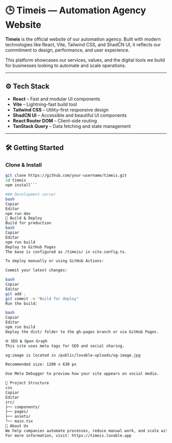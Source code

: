 # 🕒 Timeis — Automation Agency Website

**Timeis** is the official website of our automation agency. Built with modern technologies like React, Vite, Tailwind CSS, and ShadCN UI, it reflects our commitment to design, performance, and user experience.

This platform showcases our services, values, and the digital tools we build for businesses looking to automate and scale operations.

---

## ⚙️ Tech Stack

- **React** – Fast and modular UI components  
- **Vite** – Lightning-fast build tool  
- **Tailwind CSS** – Utility-first responsive design  
- **ShadCN UI** – Accessible and beautiful UI components  
- **React Router DOM** – Client-side routing  
- **TanStack Query** – Data fetching and state management  

---

## 🛠️ Getting Started

### Clone & Install

```bash
git clone https://github.com/your-username/timeis.git
cd timeis
npm install```

### Development server
bash
Copiar
Editar
npm run dev
🔧 Build & Deploy
Build for production
bash
Copiar
Editar
npm run build
Deploy to GitHub Pages
The base is configured as /timeis/ in vite.config.ts.

To deploy manually or using GitHub Actions:

Commit your latest changes:

bash
Copiar
Editar
git add .
git commit -m "Build for deploy"
Run the build:

bash
Copiar
Editar
npm run build
Deploy the dist/ folder to the gh-pages branch or via GitHub Pages.

🌐 SEO & Open Graph
This site uses meta tags for SEO and social sharing.

og:image is located in /public/lovable-uploads/og-image.jpg

Recommended size: 1200 x 630 px

Use Meta Debugger to preview how your site appears on social media.

🧭 Project Structure
css
Copiar
Editar
src/
├── components/
├── pages/
├── assets/
└── main.tsx
📩 About Us
We help companies automate processes, reduce manual work, and scale with efficiency.
For more information, visit: https://timeis.lovable.app
